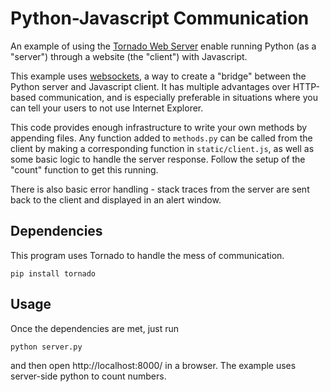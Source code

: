Python-Javascript Communication
===============================

An example of using the [Tornado Web Server](http://www.tornadoweb.org/en/stable/)
enable running Python (as a "server") through a website (the "client") with
Javascript.

This example uses [websockets](http://en.wikipedia.org/wiki/WebSocket), a way
to create a "bridge" between the Python server and Javascript client. It has
multiple advantages over HTTP-based communication, and is especially preferable
in situations where you can tell your users to not use Internet Explorer.

This code provides enough infrastructure to write your own methods by appending
files. Any function added to `methods.py` can be called from the client by
making a corresponding function in `static/client.js`, as well as some basic
logic to handle the server response. Follow the setup of the "count" function
to get this running.

There is also basic error handling - stack traces from the server are sent back
to the client and displayed in an alert window.

Dependencies
------------

This program uses Tornado to handle the mess of communication.

```
pip install tornado
```

Usage
-----

Once the dependencies are met, just run

```
python server.py
```

and then open http://localhost:8000/ in a browser. The example uses server-side
python to count numbers.
